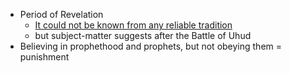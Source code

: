 - Period of Revelation
    - [It could not be known from any reliable tradition](https://quran.com/surah/61/info)
    - but subject-matter suggests after the Battle of Uhud
- Believing in prophethood and prophets, but not obeying them = punishment